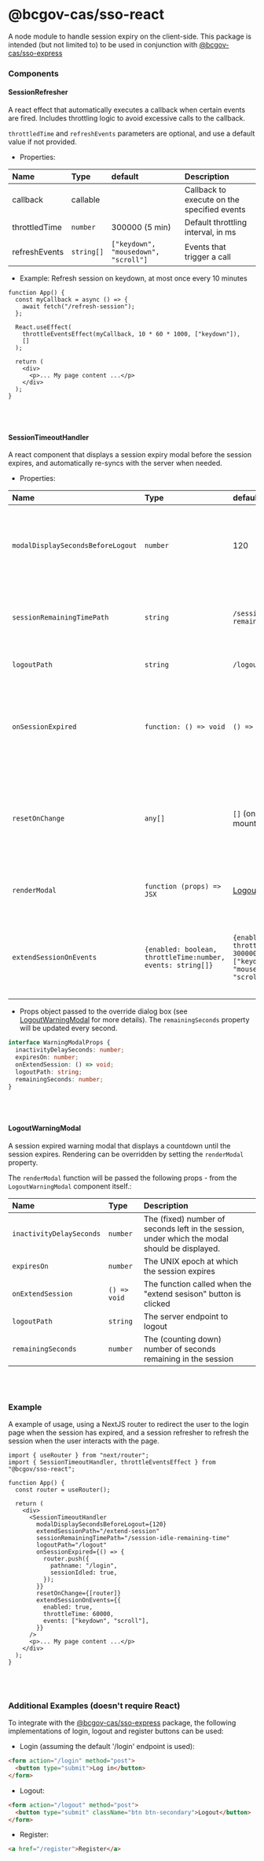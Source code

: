 # @bcgov-cas/sso-react

A node module to handle session expiry on the client-side.
This package is intended (but not limited to) to be used in conjunction with [@bcgov-cas/sso-express](https://www.npmjs.com/package/@bcgov-cas/sso-express)

### Components

#### SessionRefresher

A react effect that automatically executes a callback when certain events are fired. Includes throttling logic to avoid
excessive calls to the callback.

`throttledTime` and `refreshEvents` parameters are optional, and use a default value if not provided.

- Properties:

| Name          | Type       | default                              | Description                                 |
| :------------ | :--------- | :----------------------------------- | :------------------------------------------ |
| callback      | callable   |                                      | Callback to execute on the specified events |
| throttledTime | `number`   | 300000 (5 min)                       | Default throttling interval, in ms          |
| refreshEvents | `string[]` | `["keydown", "mousedown", "scroll"]` | Events that trigger a call                  |

- Example: Refresh session on keydown, at most once every 10 minutes

```tsx
function App() {
  const myCallback = async () => {
    await fetch("/refresh-session");
  };

  React.useEffect(
    throttleEventsEffect(myCallback, 10 * 60 * 1000, ["keydown"]),
    []
  );

  return (
    <div>
      <p>... My page content ...</p>
    </div>
  );
}
```

<br><br>

#### SessionTimeoutHandler

A react component that displays a session expiry modal before the session expires, and automatically re-syncs with the server when needed.

- Properties:

| Name                              | Type                                                        | default                                                                              | Description                                                                         |
| :-------------------------------- | :---------------------------------------------------------- | :----------------------------------------------------------------------------------- | :---------------------------------------------------------------------------------- |
| `modalDisplaySecondsBeforeLogout` | `number`                                                    | 120                                                                                  | How many seconds before session expires should the modal be displayed.              |
| `sessionRemainingTimePath`        | `string`                                                    | `/session-idle-remaining-time`                                                       | The server endpoint to query for session remaining time.                            |
| `logoutPath`                      | `string`                                                    | `/logout`                                                                            | The server endpoint to logout.                                                      |
| `onSessionExpired`                | `function: () => void`                                      | `() => {}`                                                                           | The function to call once the session has expired (e.g. a redirect to a login page) |
| `resetOnChange`                   | `any[]`                                                     | `[]` (on component mount)                                                            | Optional array of items to watch, to trigger refetch of the session remaining time. |
| `renderModal`                     | `function (props) => JSX`                                   | [LogoutWarningModal](#logoutwarningmodal)                                            | An override function for the default modal dialog box.                              |
| `extendSessionOnEvents`           | `{enabled: boolean, throttleTime:number, events: string[]}` | `{enabled: false, throttleTime: 300000, events: ["keydown", "mousedown", "scroll"]}` | Whether to extend the session on certain events, and what events to extend on.      |

- Props object passed to the override dialog box (see [LogoutWarningModal](#logoutwarningmodal) for more details).
  The `remainingSeconds` property will be updated every second.

```typescript
interface WarningModalProps {
  inactivityDelaySeconds: number;
  expiresOn: number;
  onExtendSession: () => void;
  logoutPath: string;
  remainingSeconds: number;
}
```

<br><br>

#### LogoutWarningModal

A session expired warning modal that displays a countdown until the session expires.
Rendering can be overridden by setting the `renderModal` property.

The `renderModal` function will be passed the following props - from the `LogoutWarningModal` component itself.:

| Name                     | Type         | Description                                                                                   |
| :----------------------- | :----------- | :-------------------------------------------------------------------------------------------- |
| `inactivityDelaySeconds` | `number`     | The (fixed) number of seconds left in the session, under which the modal should be displayed. |
| `expiresOn`              | `number`     | The UNIX epoch at which the session expires                                                   |
| `onExtendSession`        | `() => void` | The function called when the "extend sesison" button is clicked                               |
| `logoutPath`             | `string`     | The server endpoint to logout                                                                 |
| `remainingSeconds`       | `number`     | The (counting down) number of seconds remaining in the session                                |

<br><br>

### Example

A example of usage, using a NextJS router to redirect the user to the login page when the session has expired, and a session refresher to refresh the session when the user interacts with the page.

```tsx
import { useRouter } from "next/router";
import { SessionTimeoutHandler, throttleEventsEffect } from "@bcgov/sso-react";

function App() {
  const router = useRouter();

  return (
    <div>
      <SessionTimeoutHandler
        modalDisplaySecondsBeforeLogout={120}
        extendSessionPath="/extend-session"
        sessionRemainingTimePath="/session-idle-remaining-time"
        logoutPath="/logout"
        onSessionExpired={() => {
          router.push({
            pathname: "/login",
            sessionIdled: true,
          });
        }}
        resetOnChange={[router]}
        extendSessionOnEvents={{
          enabled: true,
          throttleTime: 60000,
          events: ["keydown", "scroll"],
        }}
      />
      <p>... My page content ...</p>
    </div>
  );
}
```

<br><br>

### Additional Examples (doesn't require React)

To integrate with the [@bcgov-cas/sso-express](https://www.npmjs.com/package/@bcgov-cas/sso-express) package, the following implementations of login, logout and register buttons can be used:

- Login (assuming the default '/login' endpoint is used):

```html
<form action="/login" method="post">
  <button type="submit">Log in</button>
</form>
```

- Logout:

```html
<form action="/logout" method="post">
  <button type="submit" className="btn btn-secondary">Logout</button>
</form>
```

- Register:

```html
<a href="/register">Register</a>
```
